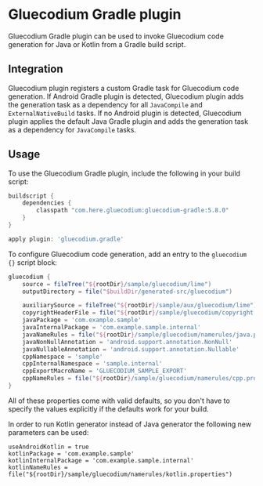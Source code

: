 Gluecodium Gradle plugin
====================

Gluecodium Gradle plugin can be used to invoke Gluecodium code generation for Java or Kotlin from a Gradle build
script.

Integration
-----------

Gluecodium plugin registers a custom Gradle task for Gluecodium code generation. If Android Gradle plugin is
detected, Gluecodium plugin adds the generation task as a dependency for all `JavaCompile` and
`ExternalNativeBuild` tasks. If no Android plugin is detected, Gluecodium plugin applies the default
Java Gradle plugin and adds the generation task as a dependency for `JavaCompile` tasks.

Usage
-----

To use the Gluecodium Gradle plugin, include the following in your build script:

```groovy
buildscript {
    dependencies {
        classpath "com.here.gluecodium:gluecodium-gradle:5.8.0"
    }
}

apply plugin: 'gluecodium.gradle'
```

To configure Gluecodium code generation, add an entry to the `gluecodium {}` script block:

```groovy
gluecodium {
    source = fileTree("${rootDir}/sample/gluecodium/lime")
    outputDirectory = file("$buildDir/generated-src/gluecodium")

    auxiliarySource = fileTree("${rootDir}/sample/aux/gluecodium/lime")
    copyrightHeaderFile = file("${rootDir}/sample/gluecodium/copyright.in")
    javaPackage = 'com.example.sample'
    javaInternalPackage = 'com.example.sample.internal'
    javaNameRules = file("${rootDir}/sample/gluecodium/namerules/java.properties")
    javaNonNullAnnotation = 'android.support.annotation.NonNull'
    javaNullableAnnotation = 'android.support.annotation.Nullable'
    cppNamespace = 'sample'
    cppInternalNamespace = 'sample.internal'
    cppExportMacroName = 'GLUECODIUM_SAMPLE_EXPORT'
    cppNameRules = file("${rootDir}/sample/gluecodium/namerules/cpp.properties")
}
```

All of these properties come with valid defaults, so you don't have to specify the values explicitly if
the defaults work for your build.

In order to run Kotlin generator instead of Java generator the following new parameters can be used:
```
useAndroidKotlin = true
kotlinPackage = 'com.example.sample'
kotlinInternalPackage = 'com.example.sample.internal'
kotlinNameRules =  file("${rootDir}/sample/gluecodium/namerules/kotlin.properties")
```